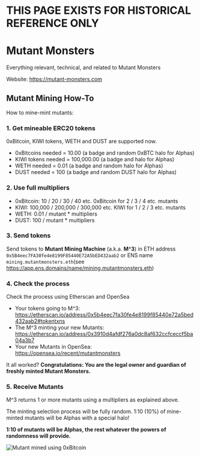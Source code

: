 # THIS PAGE EXISTS FOR HISTORICAL REFERENCE ONLY

# Mutant Monsters
Everything relevant, technical, and related to Mutant Monsters

Website: https://mutant-monsters.com

## Mutant Mining How-To

How to mine-mint mutants:

### 1. Get mineable ERC20 tokens

0xBitcoin, KIWI tokens, WETH and DUST are supported now.
- 0xBitcoins needed = 10.00 (a badge and random 0xBTC halo for Alphas)
- KIWI tokens needed = 100,000.00 (a badge and halo for Alphas)
- WETH needed = 0.01 (a badge and random halo for Alphas)
- DUST needed = 100 (a badge and random DUST halo for Alphas)

### 2. Use full multipliers
- 0xBitcoin: 10 / 20 / 30 / 40 etc. 0xBitcoin for 2 / 3 / 4 etc. mutants
- KIWI: 100,000 / 200,000 / 300,000 etc. KIWI for 1 / 2 / 3 etc. mutants
- WETH: 0.01 / mutant * multipliers
- DUST: 100 / mutant * multipliers

### 3. Send tokens
Send tokens to **Mutant Mining Machine** (a.k.a. **M^3**) in ETH address `0x5B4eec7FA30fe4e8199F85440E72A5bED432aab2`
or ENS name `mining.mutantmonsters.eth`(see https://app.ens.domains/name/mining.mutantmonsters.eth)

### 4. Check the process
Check the process using Etherscan and OpenSea
- Your tokens going to M^3: https://etherscan.io/address/0x5b4eec7fa30fe4e8199f85440e72a5bed432aab2#tokentxns
- The M^3 minting your new Mutants: https://etherscan.io/address/0x3910d4afdf276a0dc8af632ccfceccf5ba04a3b7
- Your new Mutants in OpenSea: https://opensea.io/recent/mutantmonsters

It all worked? **Congratulations: You are the legal owner and guardian of freshly minted Mutant Monsters.**

### 5. Receive Mutants
M^3 returns 1 or more mutants using a multipliers as explained above.

The minting selection process will be fully random. 1:10 (10%) of mine-minted mutants will be Alphas with a special halo!

**1:10 of mutants will be Alphas, the rest whatever the powers of randomness will provide.**
 
![Mutant mined using 0xBitcoin](https://media.discordapp.net/attachments/414664710210846722/640720559918809098/unknown.png?width=1266&height=677)
